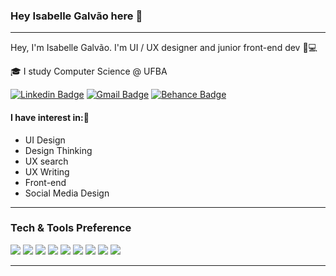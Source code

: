 ### Hey Isabelle Galvão here 👋

---

Hey, I'm Isabelle Galvão. I'm UI / UX designer and  junior front-end dev 🎨💻

🎓 I study Computer Science @ UFBA

[![Linkedin Badge](https://img.shields.io/badge/-Linkedin-blue?style=flat-square&logo=Linkedin&logoColor=white&link=https://www.linkedin.com/in/isabelle-galvao/)](https://www.linkedin.com/in/isabelle-galvao/) [![Gmail Badge](https://img.shields.io/badge/-Gmail-c14438?style=flat-square&logo=Gmail&logoColor=white&link=mailto:isabellecgalvao@gmail.com)](mailto:isabellecgalvao@gmail.com) [![Behance Badge](https://img.shields.io/badge/-Behance-blue?style=flat-square&logo=Behance&logoColor=white&link=https://www.behance.net/isabellegalvo)](https://www.behance.net/isabellegalvo)
#### I have interest in:🚀
+ UI Design
+ Design Thinking
+ UX search
+ UX Writing
+ Front-end
+ Social Media Design

---


### Tech & Tools Preference

<img src="https://img.shields.io/badge/-Figma-563D7C?style=flat&logo=figma&logoColor=white">
<img src = "https://img.shields.io/badge/-HTML5-E34F26?style=flat&logo=html5&logoColor=white"> <img src = "https://img.shields.io/badge/-CSS3-1572B6?style=flat&logo=css3&logoColor=white">
<img src="https://img.shields.io/badge/-Bootstrap-563D7C?style=flat&logo=bootstrap&logoColor=white">
<img src="https://img.shields.io/badge/-JavaScript-eed718?style=flat&logo=javascript&logoColor=ffffff">
<img src="https://img.shields.io/badge/-React-000000?style=flat&logo=react&logoColor=00c8ff">
<img src="http://img.shields.io/badge/-Git-F1502F?style=flat&logo=git&logoColor=FFFFFF">
<img src="http://img.shields.io/badge/-Github-000000?style=flat&logo=github&logoColor=FFFFFF">
<img src="http://img.shields.io/badge/-VS%20Code-007ACC?style=flat&logo=visual%20studio%20code&logoColor=white">


---
